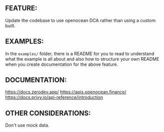 ## FEATURE:
Update the codebase to use openocean DCA rather than using a custom built. 

## EXAMPLES:

In the `examples/` folder, there is a README for you to read to understand what the example is all about and also how to structure your own README when you create documentation for the above feature.

## DOCUMENTATION:

https://docs.zerodev.app/
https://apis.openocean.finance/
https://docs.privy.io/api-reference/introduction

## OTHER CONSIDERATIONS:
Don't use mock data.
